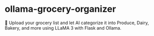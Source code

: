 # ollama-grocery-organizer
🛒 Upload your grocery list and let AI categorize it into Produce, Dairy, Bakery, and more using LLaMA 3 with Flask and Ollama.
